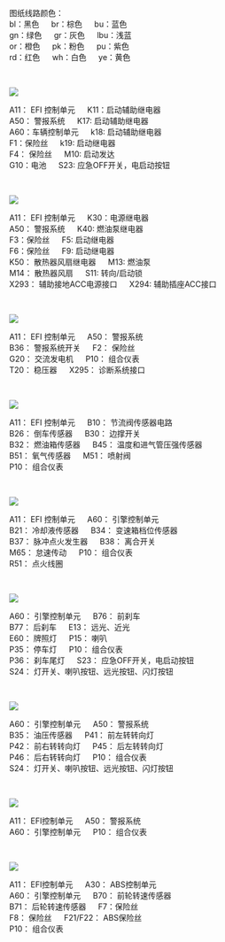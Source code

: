 图纸线路颜色：<br/>
bl：黑色 &ensp;&ensp;   br：棕色    &ensp;&ensp;  bu：蓝色<br/>
gn：绿色 &ensp;&ensp;   gr：灰色    &ensp;&ensp;  lbu：浅蓝<br/>
or：橙色 &ensp;&ensp;   pk：粉色    &ensp;&ensp;  pu：紫色<br/>
rd：红色 &ensp;&ensp;   wh：白色    &ensp;&ensp;  ye：黄色<br/>

<br>

![](assets/2/20170710-bd5dd1fe.png)  

A11： EFI 控制单元     &ensp;&ensp; K11：启动辅助继电器 <br/>
A50： 警报系统   &ensp;&ensp; K17: 启动辅助继电器 <br/>
A60：车辆控制单元  &ensp;&ensp; k18: 启动辅助继电器<br/>
F1：保险丝  &ensp;&ensp; k19: 启动继电器<br/>
F4： 保险丝  &ensp;&ensp; M10: 启动发达<br/>
G10：电池  &ensp;&ensp; S23: 应急OFF开关，电启动按钮<br/>

<br>

![](assets/2/20170710-2a9f04af.png)  

A11： EFI 控制单元     &ensp;&ensp; K30：电源继电器 <br/>
A50： 警报系统   &ensp;&ensp; K40: 燃油泵继电器 <br/>
F3：保险丝  &ensp;&ensp; F5: 启动继电器<br/>
F6：保险丝  &ensp;&ensp; F9: 启动继电器<br/>
K50： 散热器风扇继电器  &ensp;&ensp; M13: 燃油泵 <br/>
M14： 散热器风扇  &ensp;&ensp; S11: 转向/启动锁 <br/>
X293： 辅助接地ACC电源接口  &ensp;&ensp; X294: 辅助插座ACC接口 <br/>

<br>

![](assets/2/20170710-3cd57861.png)  

A11： EFI 控制单元     &ensp;&ensp; A50： 警报系统 <br/>
B36： 警报系统开关     &ensp;&ensp; F2： 保险丝 <br/>
G20： 交流发电机     &ensp;&ensp; P10： 组合仪表 <br/>
T20： 稳压器     &ensp;&ensp; X295： 诊断系统接口 <br/>

<br>

![](assets/2/20170710-95cfffce.png)  

A11： EFI 控制单元     &ensp;&ensp; B10： 节流阀传感器电路 <br/>
B26： 倒车传感器     &ensp;&ensp; B30： 边撑开关 <br/>
B32： 燃油箱传感器     &ensp;&ensp; B45： 温度和进气管压强传感器 <br/>
B51： 氧气传感器    &ensp;&ensp; M51： 喷射阀 <br/>
P10： 组合仪表

<br>

![](assets/2/20170710-07e3a49f.png)  

A11： EFI 控制单元     &ensp;&ensp; A60： 引擎控制单元 <br/>
B21： 冷却液传感器     &ensp;&ensp; B34： 变速箱档位传感器 <br/>
B37： 脉冲点火发生器     &ensp;&ensp; B38： 离合开关 <br/>
M65： 怠速传动     &ensp;&ensp; P10： 组合仪表 <br/>
R51： 点火线圈

<br>

![](assets/2/20170710-9e2e002d.png)  

A60： 引擎控制单元     &ensp;&ensp; B76： 前刹车 <br/>
B77： 后刹车     &ensp;&ensp; E13： 远光、近光 <br/>
E60： 牌照灯     &ensp;&ensp; P15： 喇叭 <br/>
P35： 停车灯     &ensp;&ensp; P10： 组合仪表 <br/>
P36： 刹车尾灯   &ensp;&ensp; S23： 应急OFF开关，电启动按钮 <br/>
S24： 灯开关、喇叭按钮、远光按钮、闪灯按钮

<br>

![](assets/2/20170710-ce898712.png)  

A60： 引擎控制单元     &ensp;&ensp; A50： 警报系统 <br/>
B35： 油压传感器     &ensp;&ensp; P41： 前左转转向灯 <br/>
P42： 前右转转向灯     &ensp;&ensp; P45： 后左转转向灯 <br/>
P46： 后右转转向灯     &ensp;&ensp; P10： 组合仪表 <br/>
S24： 灯开关、喇叭按钮、远光按钮、闪灯按钮

<br>

![](assets/2/20170710-8b5b0c81.png)  

A11： EFI控制单元     &ensp;&ensp; A50： 警报系统 <br/>
A60： 引擎控制单元     &ensp;&ensp; P10： 组合仪表 <br/>

<br>

![](assets/2/20170710-caf24d27.png)  

A11： EFI控制单元     &ensp;&ensp; A30： ABS控制单元 <br/>
A60： 引擎控制单元     &ensp;&ensp; B70： 前轮转速传感器 <br/>
B71： 后轮转速传感器     &ensp;&ensp; F7：保险丝  <br/>
F8： 保险丝     &ensp;&ensp; F21/F22： ABS保险丝 <br/>
P10： 组合仪表

<br>
